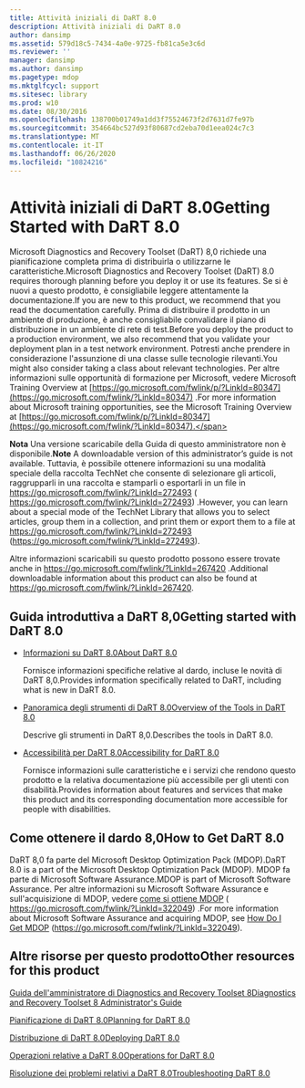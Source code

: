 ```yaml
---
title: Attività iniziali di DaRT 8.0
description: Attività iniziali di DaRT 8.0
author: dansimp
ms.assetid: 579d18c5-7434-4a0e-9725-fb81ca5e3c6d
ms.reviewer: ''
manager: dansimp
ms.author: dansimp
ms.pagetype: mdop
ms.mktglfcycl: support
ms.sitesec: library
ms.prod: w10
ms.date: 08/30/2016
ms.openlocfilehash: 138700b01749a1dd3f75524673f2d7631d7fe97b
ms.sourcegitcommit: 354664bc527d93f80687cd2eba70d1eea024c7c3
ms.translationtype: MT
ms.contentlocale: it-IT
ms.lasthandoff: 06/26/2020
ms.locfileid: "10824216"
---
```

# <span data-ttu-id="ae404-103">Attività iniziali di DaRT 8.0</span><span class="sxs-lookup"><span data-stu-id="ae404-103">Getting Started with DaRT 8.0</span></span>


<span data-ttu-id="ae404-104">Microsoft Diagnostics and Recovery Toolset (DaRT) 8,0 richiede una pianificazione completa prima di distribuirla o utilizzarne le caratteristiche.</span><span class="sxs-lookup"><span data-stu-id="ae404-104">Microsoft Diagnostics and Recovery Toolset (DaRT) 8.0 requires thorough planning before you deploy it or use its features.</span></span> <span data-ttu-id="ae404-105">Se si è nuovi a questo prodotto, è consigliabile leggere attentamente la documentazione.</span><span class="sxs-lookup"><span data-stu-id="ae404-105">If you are new to this product, we recommend that you read the documentation carefully.</span></span> <span data-ttu-id="ae404-106">Prima di distribuire il prodotto in un ambiente di produzione, è anche consigliabile convalidare il piano di distribuzione in un ambiente di rete di test.</span><span class="sxs-lookup"><span data-stu-id="ae404-106">Before you deploy the product to a production environment, we also recommend that you validate your deployment plan in a test network environment.</span></span> <span data-ttu-id="ae404-107">Potresti anche prendere in considerazione l'assunzione di una classe sulle tecnologie rilevanti.</span><span class="sxs-lookup"><span data-stu-id="ae404-107">You might also consider taking a class about relevant technologies.</span></span> <span data-ttu-id="ae404-108">Per altre informazioni sulle opportunità di formazione per Microsoft, vedere Microsoft Training Overview at [https://go.microsoft.com/fwlink/p/?LinkId=80347](https://go.microsoft.com/fwlink/?LinkId=80347) .</span><span class="sxs-lookup"><span data-stu-id="ae404-108">For more information about Microsoft training opportunities, see the Microsoft Training Overview at [https://go.microsoft.com/fwlink/p/?LinkId=80347](https://go.microsoft.com/fwlink/?LinkId=80347).</span></span>

<span data-ttu-id="ae404-109">**Nota**  Una versione scaricabile della Guida di questo amministratore non è disponibile.</span><span class="sxs-lookup"><span data-stu-id="ae404-109">**Note** A downloadable version of this administrator’s guide is not available.</span></span> <span data-ttu-id="ae404-110">Tuttavia, è possibile ottenere informazioni su una modalità speciale della raccolta TechNet che consente di selezionare gli articoli, raggrupparli in una raccolta e stamparli o esportarli in un file in <https://go.microsoft.com/fwlink/?LinkId=272493> ( https://go.microsoft.com/fwlink/?LinkId=272493) .</span><span class="sxs-lookup"><span data-stu-id="ae404-110">However, you can learn about a special mode of the TechNet Library that allows you to select articles, group them in a collection, and print them or export them to a file at <https://go.microsoft.com/fwlink/?LinkId=272493> (https://go.microsoft.com/fwlink/?LinkId=272493).</span></span>

<span data-ttu-id="ae404-111">Altre informazioni scaricabili su questo prodotto possono essere trovate anche in <https://go.microsoft.com/fwlink/?LinkId=267420> .</span><span class="sxs-lookup"><span data-stu-id="ae404-111">Additional downloadable information about this product can also be found at <https://go.microsoft.com/fwlink/?LinkId=267420>.</span></span>

 

## <span data-ttu-id="ae404-112">Guida introduttiva a DaRT 8,0</span><span class="sxs-lookup"><span data-stu-id="ae404-112">Getting started with DaRT 8.0</span></span>


-   [<span data-ttu-id="ae404-113">Informazioni su DaRT 8.0</span><span class="sxs-lookup"><span data-stu-id="ae404-113">About DaRT 8.0</span></span>](about-dart-80-dart-8.md)

    <span data-ttu-id="ae404-114">Fornisce informazioni specifiche relative al dardo, incluse le novità di DaRT 8,0.</span><span class="sxs-lookup"><span data-stu-id="ae404-114">Provides information specifically related to DaRT, including what is new in DaRT 8.0.</span></span>

-   [<span data-ttu-id="ae404-115">Panoramica degli strumenti di DaRT 8.0</span><span class="sxs-lookup"><span data-stu-id="ae404-115">Overview of the Tools in DaRT 8.0</span></span>](overview-of-the-tools-in-dart-80-dart-8.md)

    <span data-ttu-id="ae404-116">Descrive gli strumenti in DaRT 8,0.</span><span class="sxs-lookup"><span data-stu-id="ae404-116">Describes the tools in DaRT 8.0.</span></span>

-   [<span data-ttu-id="ae404-117">Accessibilità per DaRT 8.0</span><span class="sxs-lookup"><span data-stu-id="ae404-117">Accessibility for DaRT 8.0</span></span>](accessibility-for-dart-80-dart-8.md)

    <span data-ttu-id="ae404-118">Fornisce informazioni sulle caratteristiche e i servizi che rendono questo prodotto e la relativa documentazione più accessibile per gli utenti con disabilità.</span><span class="sxs-lookup"><span data-stu-id="ae404-118">Provides information about features and services that make this product and its corresponding documentation more accessible for people with disabilities.</span></span>

## <span data-ttu-id="ae404-119">Come ottenere il dardo 8,0</span><span class="sxs-lookup"><span data-stu-id="ae404-119">How to Get DaRT 8.0</span></span>


<span data-ttu-id="ae404-120">DaRT 8,0 fa parte del Microsoft Desktop Optimization Pack (MDOP).</span><span class="sxs-lookup"><span data-stu-id="ae404-120">DaRT 8.0 is a part of the Microsoft Desktop Optimization Pack (MDOP).</span></span> <span data-ttu-id="ae404-121">MDOP fa parte di Microsoft Software Assurance.</span><span class="sxs-lookup"><span data-stu-id="ae404-121">MDOP is part of Microsoft Software Assurance.</span></span> <span data-ttu-id="ae404-122">Per altre informazioni su Microsoft Software Assurance e sull'acquisizione di MDOP, vedere [come si ottiene MDOP](https://go.microsoft.com/fwlink/?LinkId=322049) ( https://go.microsoft.com/fwlink/?LinkId=322049) .</span><span class="sxs-lookup"><span data-stu-id="ae404-122">For more information about Microsoft Software Assurance and acquiring MDOP, see [How Do I Get MDOP](https://go.microsoft.com/fwlink/?LinkId=322049) (https://go.microsoft.com/fwlink/?LinkId=322049).</span></span>

## <a href="" id="other-resources-for-this-product-"></a><span data-ttu-id="ae404-123">Altre risorse per questo prodotto</span><span class="sxs-lookup"><span data-stu-id="ae404-123">Other resources for this product</span></span>


[<span data-ttu-id="ae404-124">Guida dell'amministratore di Diagnostics and Recovery Toolset 8</span><span class="sxs-lookup"><span data-stu-id="ae404-124">Diagnostics and Recovery Toolset 8 Administrator's Guide</span></span>](index.md)

[<span data-ttu-id="ae404-125">Pianificazione di DaRT 8.0</span><span class="sxs-lookup"><span data-stu-id="ae404-125">Planning for DaRT 8.0</span></span>](planning-for-dart-80-dart-8.md)

[<span data-ttu-id="ae404-126">Distribuzione di DaRT 8.0</span><span class="sxs-lookup"><span data-stu-id="ae404-126">Deploying DaRT 8.0</span></span>](deploying-dart-80-dart-8.md)

[<span data-ttu-id="ae404-127">Operazioni relative a DaRT 8.0</span><span class="sxs-lookup"><span data-stu-id="ae404-127">Operations for DaRT 8.0</span></span>](operations-for-dart-80-dart-8.md)

[<span data-ttu-id="ae404-128">Risoluzione dei problemi relativi a DaRT 8.0</span><span class="sxs-lookup"><span data-stu-id="ae404-128">Troubleshooting DaRT 8.0</span></span>](troubleshooting-dart-80-dart-8.md)

 

 





